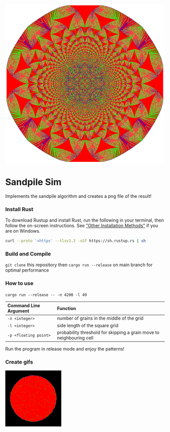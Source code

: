 ![render](render/img_1000000_grains_740x740px.png)

# Sandpile Sim
Implements the sandpile algorithm and creates a png file of the result!

### Install Rust
To download Rustup and install Rust, run the following in your terminal, then follow the on-screen instructions. See ["Other Installation Methods"](https://forge.rust-lang.org/infra/other-installation-methods.html) if you are on Windows.
```bash
curl --proto '=https' --tlsv1.2 -sSf https://sh.rustup.rs | sh
``` 
### Build and Compile
`git clone` this repository then `cargo run --release` on main branch for optimal performance

### How to use
`cargo run --release -- -n 4200 -l 49`

| Command Line Argument | Function                                                               | 
|:----------------------|:-----------------------------------------------------------------------|
| `-n <integer>`        | number of grains in the middle of the grid                             |
| `-l <integer>`        | side length of the square grid                                         |
| `-p <floating point>` | probability threshold for skipping a grain move to neighbouring cell   |

Run the program in release mode and enjoy the patterns!

### Create gifs

![gif_render](gif/img_50000_grains_175x175px_30_frames.gif)

